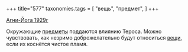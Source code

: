 +++
title="577"
taxonomies.tags = [
 "вещь",
 "предмет",
]
+++

[Агни-Йога 1929г](/agni/1929)

Окружающие [предметы](/tags/предмет) поддаются влиянию Тероса. Можно чувствовать, как незримо доброжелательно будут относиться [вещи](/tags/вещь), если их коснётся чистое пламя.